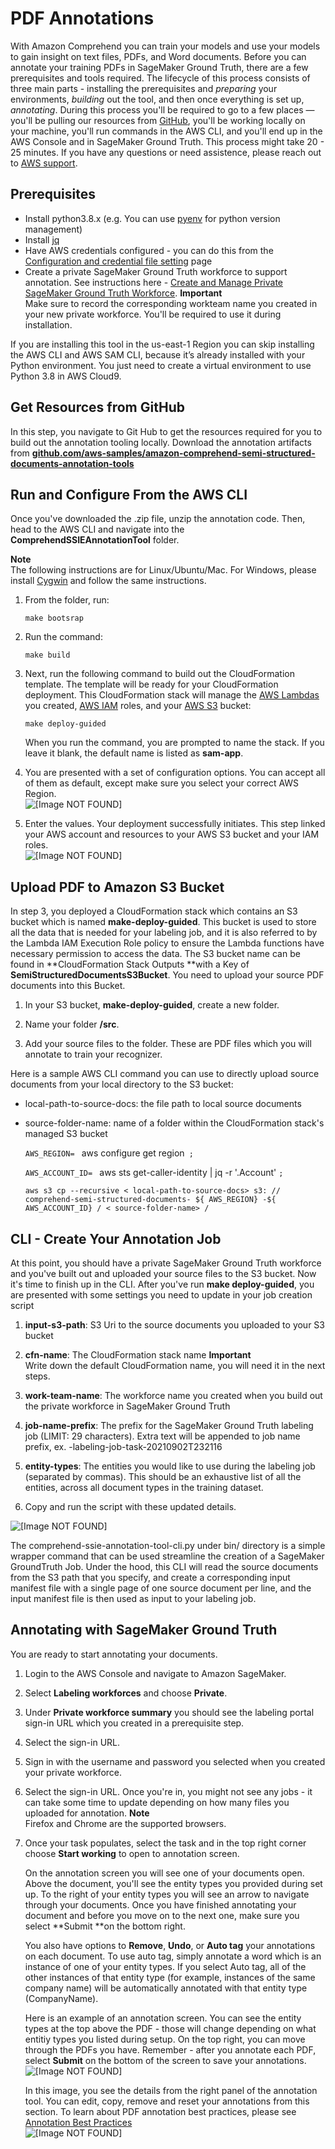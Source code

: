 # PDF Annotations<a name="pdf-word-annotation"></a>

With Amazon Comprehend you can train your models and use your models to gain insight on text files, PDFs, and Word documents\. Before you can annotate your training PDFs in SageMaker Ground Truth, there are a few prerequisites and tools required\. The lifecycle of this process consists of three main parts \- installing the prerequisites and *preparing* your environments, *building* out the tool, and then once everything is set up, *annotating*\. During this process you'll be required to go to a few places —you'll be pulling our resources from [GitHub](github.com/aws-samples/amazon-comprehend-semi-structured-documents-annotation-tools), you'll be working locally on your machine, you'll run commands in the AWS CLI, and you'll end up in the AWS Console and in SageMaker Ground Truth\. This process might take 20 \- 25 minutes\. If you have any questions or need assistence, please reach out to [AWS support](https://aws.amazon.com/contact-us/)\. 

## Prerequisites<a name="w57aac23c11c21c49b5"></a>
+ Install python3\.8\.x \(e\.g\. You can use [pyenv](https://github.com/pyenv/pyenv) for python version management\) 
+ Install [jq ](https://stedolan.github.io/jq/download/)
+ Have AWS credentials configured \- you can do this from the [Configuration and credential file setting](https://docs.aws.amazon.com/cli/latest/userguide/cli-configure-files.html) page 
+ Create a private SageMaker Ground Truth workforce to support annotation\. See instructions here \- [Create and Manage Private SageMaker Ground Truth Workforce](https://docs.aws.amazon.com/sagemaker/latest/dg/sms-workforce-private-use-cognito.html)\. 
**Important**  
Make sure to record the corresponding workteam name you created in your new private workforce\. You'll be required to use it during installation\. 

If you are installing this tool in the us\-east\-1 Region you can skip installing the AWS CLI and AWS SAM CLI, because it’s already installed with your Python environment\. You just need to create a virtual environment to use Python 3\.8 in AWS Cloud9\.

## Get Resources from GitHub<a name="w57aac23c11c21c49b9"></a>

In this step, you navigate to Git Hub to get the resources required for you to build out the annotation tooling locally\. Download the annotation artifacts from **[github\.com/aws\-samples/amazon\-comprehend\-semi\-structured\-documents\-annotation\-tools](http://github.com/aws-samples/amazon-comprehend-semi-structured-documents-annotation-tools)**

## Run and Configure From the AWS CLI<a name="w57aac23c11c21c49c11"></a>

Once you've downloaded the \.zip file, unzip the annotation code\. Then, head to the AWS CLI and navigate into the **ComprehendSSIEAnnotationTool** folder\. 

**Note**  
The following instructions are for Linux/Ubuntu/Mac\. For Windows, please install [Cygwin](https://cygwin.com/install.html) and follow the same instructions\.

1. From the folder, run:

   `make bootsrap`

1. Run the command:

   `make build`

1. Next, run the following command to build out the CloudFormation template\. The template will be ready for your CloudFormation deployment\. This CloudFormation stack will manage the [AWS Lambdas](https://aws.amazon.com/lambda/) you created, [AWS IAM](https://aws.amazon.com/iam/) roles, and your [AWS S3](https://aws.amazon.com/s3/) bucket:

   `make deploy-guided`

   When you run the command, you are prompted to name the stack\. If you leave it blank, the default name is listed as **sam\-app**\.

1. You are presented with a set of configuration options\. You can accept all of them as default, except make sure you select your correct AWS Region\.  
![\[Image NOT FOUND\]](http://docs.aws.amazon.com/comprehend/latest/dg/images/deploy_guided_anno.png)

1. Enter the values\. Your deployment successfully initiates\. This step linked your AWS account and resources to your AWS S3 bucket and your IAM roles\.  
![\[Image NOT FOUND\]](http://docs.aws.amazon.com/comprehend/latest/dg/images/deploy_guided_anno_2.png)

## Upload PDF to Amazon S3 Bucket<a name="w57aac23c11c21c49c13"></a>

In step 3, you deployed a CloudFormation stack which contains an S3 bucket which is named **make\-deploy\-guided**\. This bucket is used to store all the data that is needed for your labeling job, and it is also referred to by the Lambda IAM Execution Role policy to ensure the Lambda functions have necessary permission to access the data\. The S3 bucket name can be found in **CloudFormation Stack Outputs **with a Key of **SemiStructuredDocumentsS3Bucket**\. You need to upload your source PDF documents into this Bucket\. 

1. In your S3 bucket, **make\-deploy\-guided**, create a new folder\.

1. Name your folder **/src**\.

1. Add your source files to the folder\. These are PDF files which you will annotate to train your recognizer\.

Here is a sample AWS CLI command you can use to directly upload source documents from your local directory to the S3 bucket: 
+ local\-path\-to\-source\-docs: the file path to local source documents
+ source\-folder\-name: name of a folder within the CloudFormation stack's managed S3 bucket

  `AWS_REGION= ` aws configure get region` ;`

  `AWS_ACCOUNT_ID= ` aws sts get-caller-identity | jq -r '.Account' `;`

  `aws s3 cp --recursive < local-path-to-source-docs> s3: // comprehend-semi-structured-documents- ${ AWS_REGION} -${ AWS_ACCOUNT_ID} / < source-folder-name> /`

## CLI \- Create Your Annotation Job<a name="w57aac23c11c21c49c15"></a>

At this point, you should have a private SageMaker Ground Truth workforce and you've built out and uploaded your source files to the S3 bucket\. Now it's time to finish up in the CLI\. After you've run **make deploy\-guided**, you are presented with some settings you need to update in your job creation script



1. **input\-s3\-path**: S3 Uri to the source documents you uploaded to your S3 bucket 

1. **cfn\-name**: The CloudFormation stack name
**Important**  
Write down the default CloudFormation name, you will need it in the next steps\. 

1.  **work\-team\-name**: The workforce name you created when you build out the private workforce in SageMaker Ground Truth

1. **job\-name\-prefix**: The prefix for the SageMaker Ground Truth labeling job \(LIMIT: 29 characters\)\. Extra text will be appended to job name prefix, ex\. \-labeling\-job\-task\-20210902T232116 

1. **entity\-types**: The entities you would like to use during the labeling job \(separated by commas\)\. This should be an exhaustive list of all the entities, across all document types in the training dataset\.

1. Copy and run the script with these updated details\.

     
![\[Image NOT FOUND\]](http://docs.aws.amazon.com/comprehend/latest/dg/images/annotation_settings.png)

The comprehend\-ssie\-annotation\-tool\-cli\.py under bin/ directory is a simple wrapper command that can be used streamline the creation of a SageMaker GroundTruth Job\. Under the hood, this CLI will read the source documents from the S3 path that you specify, and create a corresponding input manifest file with a single page of one source document per line, and the input manifest file is then used as input to your labeling job\.

## Annotating with SageMaker Ground Truth<a name="w57aac23c11c21c49c17"></a>

You are ready to start annotating your documents\.

1. Login to the AWS Console and navigate to Amazon SageMaker\.

1. Select **Labeling workforces** and choose **Private**\.

1. Under **Private workforce summary** you should see the labeling portal sign\-in URL which you created in a prerequisite step\. 

1. Select the sign\-in URL\.

1. Sign in with the username and password you selected when you created your private workforce\.

1. Select the sign\-in URL\. Once you're in, you might not see any jobs \- it can take some time to update depending on how many files you uploaded for annotation\.
**Note**  
Firefox and Chrome are the supported browsers\. 

1. Once your task populates, select the task and in the top right corner choose **Start working** to open to annotation screen\. 

   On the annotation screen you will see one of your documents open\. Above the document, you'll see the entity types you provided during set up\. To the right of your entity types you will see an arrow to navigate through your documents\. Once you have finished annotating your document and before you move on to the next one, make sure you select **Submit **on the bottom right\. 

   You also have options to **Remove**, **Undo**, or **Auto tag** your annotations on each document\. To use auto tag, simply annotate a word which is an instance of one of your entity types\. If you select Auto tag, all of the other instances of that entity type \(for example, instances of the same company name\) will be automatically annotated with that entity type \(CompanyName\)\. 

   

   Here is an example of an annotation screen\. You can see the entity types at the top above the PDF \- those will change depending on what entitiy types you listed during setup\. On the top right, you can move through the PDFs you have\. Remember \- after you annotate each PDF, select **Submit** on the bottom of the screen to save your annotations\.   
![\[Image NOT FOUND\]](http://docs.aws.amazon.com/comprehend/latest/dg/images/annotation_demo1.png)

   In this image, you see the details from the right panel of the annotation tool\. You can edit, copy, remove and reset your annotations from this section\. To learn about PDF annotation best practices, please see [Annotation Best Practices](annotation-best-practices.md)  
![\[Image NOT FOUND\]](http://docs.aws.amazon.com/comprehend/latest/dg/images/data_annotation.png)